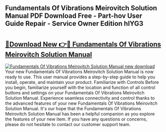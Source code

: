 ## Fundamentals Of Vibrations Meirovitch Solution Manual PDF Download Free - Part-hov User Guide Repair - Service Owner Edition hlYG3

# <h2><a href="http://bc37576.oget.top/?id=Fundamentals+Of+Vibrations+Meirovitch+Solution+Manual">🔗Download New 👉🔴 Fundamentals Of Vibrations Meirovitch Solution Manual</a></h2>

[![Fundamentals Of Vibrations Meirovitch Solution Manual new download](https://i.imgur.com/5g1atiW.png)](http://bc37576.oget.top/?id=Fundamentals+Of+Vibrations+Meirovitch+Solution+Manual)
Your new Fundamentals Of Vibrations Meirovitch Solution Manual is now ready to use. This user manual provides a step-by-step guide to help you install, operate, and maintain your product. Familiarize with Controls Before you begin, familiarize yourself with the location and function of all control buttons and settings on your Fundamentals Of Vibrations Meirovitch Solution Manual. Experience seamless connectivity and control thanks to the advanced features of your new Fundamentals Of Vibrations Meirovitch Solution Manual. It's our hope that the Fundamentals Of Vibrations Meirovitch Solution Manual has been a helpful companion as you explore the features of your new item. If you have any questions or concerns, please do not hesitate to contact our customer support team.
